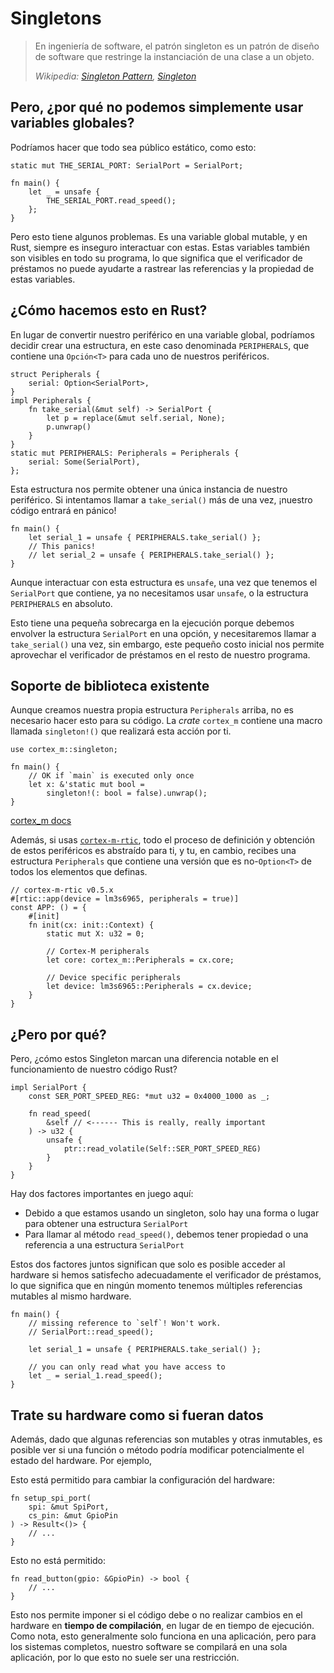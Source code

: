 # Singletons

> En ingeniería de software, el patrón singleton es un patrón de diseño de software que restringe la instanciación de una clase a un objeto.
>
> *Wikipedia: [Singleton Pattern], [Singleton](es)*

[Singleton Pattern]: https://en.wikipedia.org/wiki/Singleton_pattern
[Singleton]: https://es.wikipedia.org/wiki/Singleton

## Pero, ¿por qué no podemos simplemente usar variables globales?

Podríamos hacer que todo sea público estático, como esto:

```rust,ignore
static mut THE_SERIAL_PORT: SerialPort = SerialPort;

fn main() {
    let _ = unsafe {
        THE_SERIAL_PORT.read_speed();
    };
}
```

Pero esto tiene algunos problemas. Es una variable global mutable, y en Rust, siempre es inseguro interactuar con estas. Estas variables también son visibles en todo su programa, lo que significa que el verificador de préstamos no puede ayudarte a rastrear las referencias y la propiedad de estas variables.

## ¿Cómo hacemos esto en Rust?

En lugar de convertir nuestro periférico en una variable global, podríamos decidir crear una estructura, en este caso denominada `PERIPHERALS`, que contiene una `Opción<T>` para cada uno de nuestros periféricos.

```rust,ignore
struct Peripherals {
    serial: Option<SerialPort>,
}
impl Peripherals {
    fn take_serial(&mut self) -> SerialPort {
        let p = replace(&mut self.serial, None);
        p.unwrap()
    }
}
static mut PERIPHERALS: Peripherals = Peripherals {
    serial: Some(SerialPort),
};
```

Esta estructura nos permite obtener una única instancia de nuestro periférico. Si intentamos llamar a `take_serial()` más de una vez, ¡nuestro código entrará en pánico!

```rust,ignore
fn main() {
    let serial_1 = unsafe { PERIPHERALS.take_serial() };
    // This panics!
    // let serial_2 = unsafe { PERIPHERALS.take_serial() };
}
```

Aunque interactuar con esta estructura es `unsafe`, una vez que tenemos el `SerialPort` que contiene, ya no necesitamos usar `unsafe`, o la estructura `PERIPHERALS` en absoluto.

Esto tiene una pequeña sobrecarga en la ejecución porque debemos envolver la estructura `SerialPort` en una opción, y necesitaremos llamar a `take_serial()` una vez, sin embargo, este pequeño costo inicial nos permite aprovechar el verificador de préstamos en el resto de nuestro programa.

## Soporte de biblioteca existente

Aunque creamos nuestra propia estructura `Peripherals` arriba, no es necesario hacer esto para su código. La _crate_ `cortex_m` contiene una macro llamada `singleton!()` que realizará esta acción por ti.

```rust,ignore
use cortex_m::singleton;

fn main() {
    // OK if `main` is executed only once
    let x: &'static mut bool =
        singleton!(: bool = false).unwrap();
}
```

[cortex_m docs](https://docs.rs/cortex-m/latest/cortex_m/macro.singleton.html)

Además, si usas [`cortex-m-rtic`](https://github.com/rtic-rs/cortex-m-rtic), todo el proceso de definición y obtención de estos periféricos es abstraído para ti, y tu, en cambio, recibes una estructura `Peripherals` que contiene una versión que es no-`Option<T>` de todos los elementos que definas.

```rust,ignore
// cortex-m-rtic v0.5.x
#[rtic::app(device = lm3s6965, peripherals = true)]
const APP: () = {
    #[init]
    fn init(cx: init::Context) {
        static mut X: u32 = 0;

        // Cortex-M peripherals
        let core: cortex_m::Peripherals = cx.core;

        // Device specific peripherals
        let device: lm3s6965::Peripherals = cx.device;
    }
}
```

## ¿Pero por qué?

Pero, ¿cómo estos Singleton marcan una diferencia notable en el funcionamiento de nuestro código Rust?

```rust,ignore
impl SerialPort {
    const SER_PORT_SPEED_REG: *mut u32 = 0x4000_1000 as _;

    fn read_speed(
        &self // <------ This is really, really important
    ) -> u32 {
        unsafe {
            ptr::read_volatile(Self::SER_PORT_SPEED_REG)
        }
    }
}
```

Hay dos factores importantes en juego aquí:

- Debido a que estamos usando un singleton, solo hay una forma o lugar para obtener una estructura `SerialPort`
- Para llamar al método `read_speed()`, debemos tener propiedad o una referencia a una estructura `SerialPort`

Estos dos factores juntos significan que solo es posible acceder al hardware si hemos satisfecho adecuadamente el verificador de préstamos, lo que significa que en ningún momento tenemos múltiples referencias mutables al mismo hardware.

```rust,ignore
fn main() {
    // missing reference to `self`! Won't work.
    // SerialPort::read_speed();

    let serial_1 = unsafe { PERIPHERALS.take_serial() };

    // you can only read what you have access to
    let _ = serial_1.read_speed();
}
```

## Trate su hardware como si fueran datos

Además, dado que algunas referencias son mutables y otras inmutables, es posible ver si una función o método podría modificar potencialmente el estado del hardware. Por ejemplo,

Esto está permitido para cambiar la configuración del hardware:

```rust,ignore
fn setup_spi_port(
    spi: &mut SpiPort,
    cs_pin: &mut GpioPin
) -> Result<()> {
    // ...
}
```

Esto no está permitido:

```rust,ignore
fn read_button(gpio: &GpioPin) -> bool {
    // ...
}
```

Esto nos permite imponer si el código debe o no realizar cambios en el hardware en **tiempo de compilación**, en lugar de en tiempo de ejecución. Como nota, esto generalmente solo funciona en una aplicación, pero para los sistemas completos, nuestro software se compilará en una sola aplicación, por lo que esto no suele ser una restricción.
